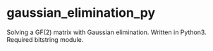 gaussian_elimination_py
=======================

Solving a GF(2) matrix with Gaussian elimination. Written in Python3. Required bitstring module.
